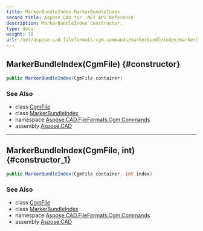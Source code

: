 ```yaml
---
title: MarkerBundleIndex.MarkerBundleIndex
second_title: Aspose.CAD for .NET API Reference
description: MarkerBundleIndex constructor. 
type: docs
weight: 10
url: /net/aspose.cad.fileformats.cgm.commands/markerbundleindex/markerbundleindex/
---
```

## MarkerBundleIndex(CgmFile) {#constructor}

```csharp
public MarkerBundleIndex(CgmFile container)
```

### See Also

* class [CgmFile](../../../aspose.cad.fileformats.cgm/cgmfile/)
* class [MarkerBundleIndex](../)
* namespace [Aspose.CAD.FileFormats.Cgm.Commands](../../markerbundleindex/)
* assembly [Aspose.CAD](../../../)

---

## MarkerBundleIndex(CgmFile, int) {#constructor_1}

```csharp
public MarkerBundleIndex(CgmFile container, int index)
```

### See Also

* class [CgmFile](../../../aspose.cad.fileformats.cgm/cgmfile/)
* class [MarkerBundleIndex](../)
* namespace [Aspose.CAD.FileFormats.Cgm.Commands](../../markerbundleindex/)
* assembly [Aspose.CAD](../../../)


